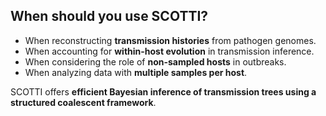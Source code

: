 ## When should you use SCOTTI?

- When reconstructing **transmission histories** from pathogen genomes.
- When accounting for **within-host evolution** in transmission inference.
- When considering the role of **non-sampled hosts** in outbreaks.
- When analyzing data with **multiple samples per host**.

SCOTTI offers **efficient Bayesian inference of transmission trees using a structured coalescent framework**.
